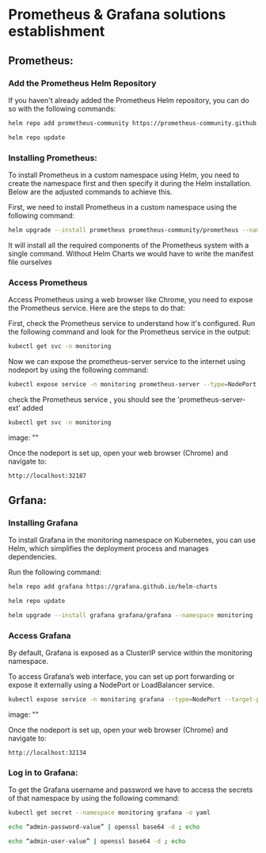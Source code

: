 # Prometheus & Grafana solutions establishment
## Prometheus:
### Add the Prometheus Helm Repository
If you haven't already added the Prometheus Helm repository, you can do so with the following commands:
```sh
helm repo add prometheus-community https://prometheus-community.github.io/helm-charts
```
```sh
helm repo update
```
### Installing Prometheus:
To install Prometheus in a custom namespace using Helm, you need to create the namespace first and then specify it during the Helm installation. Below are the adjusted commands to achieve this.

First, we need to install Prometheus in a custom namespace using the following command:
```sh
helm upgrade --install prometheus prometheus-community/prometheus --namespace monitoring --create-namespace
```
It will install all the required components of the Prometheus system with a single command. Without Helm Charts we would have to write the manifest file ourselves

### Access Prometheus 
Access Prometheus using a web browser like Chrome, you need to expose the Prometheus service. Here are the steps to do that:

First, check the Prometheus service to understand how it's configured. Run the following command and look for the Prometheus service in the output:
```sh
kubectl get svc -n monitoring
```
Now we can expose the prometheus-server service to the internet using nodeport by using the following command: 
```sh
kubectl expose service -n monitoring prometheus-server --type=NodePort --target-port=9090 --name=prometheus-server-ext
```
check the Prometheus service , you should see the 'prometheus-server-ext' added
```sh
kubectl get svc -n monitoring 
```
image: ""

Once the nodeport is set up, open your web browser (Chrome) and navigate to:
```sh
http://localhost:32187
```
## Grfana:
### Installing Grafana
To install Grafana in the monitoring namespace on Kubernetes, you can use Helm, which simplifies the deployment process and manages dependencies.

Run the following command:
```sh
helm repo add grafana https://grafana.github.io/helm-charts

helm repo update

helm upgrade --install grafana grafana/grafana --namespace monitoring
```
### Access Grafana

By default, Grafana is exposed as a ClusterIP service within the monitoring namespace.

To access Grafana’s web interface, you can set up port forwarding or expose it externally using a NodePort or LoadBalancer service.
```sh
kubectl expose service -n monitoring grafana --type=NodePort --target-port=3000 --name=grafana-ext
```
image: ""

Once the nodeport is set up, open your web browser (Chrome) and navigate to:
```
http://localhost:32134
```
### Log in to Grafana:
To get the Grafana username and password we have to access the secrets of that namespace by using the following command:  
```sh
kubectl get secret --namespace monitoring grafana -o yaml
```
```sh
echo “admin-password-value” | openssl base64 -d ; echo

echo “admin-user-value” | openssl base64 -d ; echo
```
